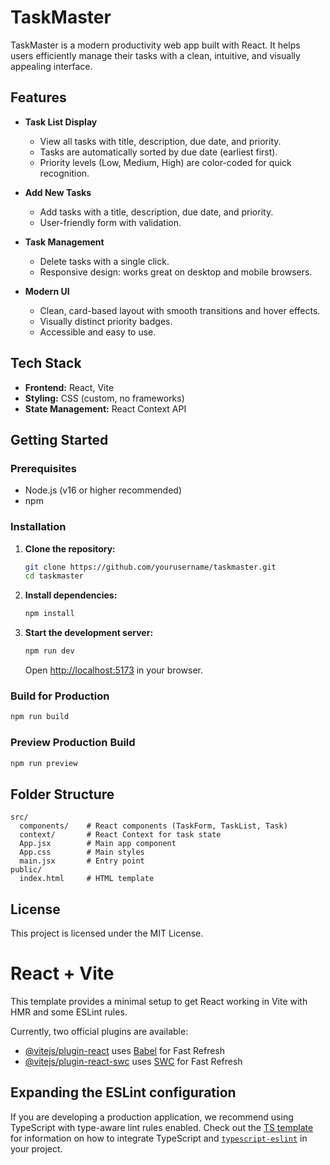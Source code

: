 # TaskMaster

TaskMaster is a modern productivity web app built with React. It helps users efficiently manage their tasks with a clean, intuitive, and visually appealing interface.

## Features

- **Task List Display**
  - View all tasks with title, description, due date, and priority.
  - Tasks are automatically sorted by due date (earliest first).
  - Priority levels (Low, Medium, High) are color-coded for quick recognition.

- **Add New Tasks**
  - Add tasks with a title, description, due date, and priority.
  - User-friendly form with validation.

- **Task Management**
  - Delete tasks with a single click.
  - Responsive design: works great on desktop and mobile browsers.

- **Modern UI**
  - Clean, card-based layout with smooth transitions and hover effects.
  - Visually distinct priority badges.
  - Accessible and easy to use.

## Tech Stack

- **Frontend:** React, Vite
- **Styling:** CSS (custom, no frameworks)
- **State Management:** React Context API

## Getting Started

### Prerequisites

- Node.js (v16 or higher recommended)
- npm

### Installation

1. **Clone the repository:**
   ```bash
   git clone https://github.com/yourusername/taskmaster.git
   cd taskmaster
   ```

2. **Install dependencies:**
   ```bash
   npm install
   ```

3. **Start the development server:**
   ```bash
   npm run dev
   ```
   Open [http://localhost:5173](http://localhost:5173) in your browser.

### Build for Production

```bash
npm run build
```

### Preview Production Build

```bash
npm run preview
```

## Folder Structure

```
src/
  components/    # React components (TaskForm, TaskList, Task)
  context/       # React Context for task state
  App.jsx        # Main app component
  App.css        # Main styles
  main.jsx       # Entry point
public/
  index.html     # HTML template
```

## License

This project is licensed under the MIT License.

# React + Vite

This template provides a minimal setup to get React working in Vite with HMR and some ESLint rules.

Currently, two official plugins are available:

- [@vitejs/plugin-react](https://github.com/vitejs/vite-plugin-react/blob/main/packages/plugin-react) uses [Babel](https://babeljs.io/) for Fast Refresh
- [@vitejs/plugin-react-swc](https://github.com/vitejs/vite-plugin-react/blob/main/packages/plugin-react-swc) uses [SWC](https://swc.rs/) for Fast Refresh

## Expanding the ESLint configuration

If you are developing a production application, we recommend using TypeScript with type-aware lint rules enabled. Check out the [TS template](https://github.com/vitejs/vite/tree/main/packages/create-vite/template-react-ts) for information on how to integrate TypeScript and [`typescript-eslint`](https://typescript-eslint.io) in your project.
